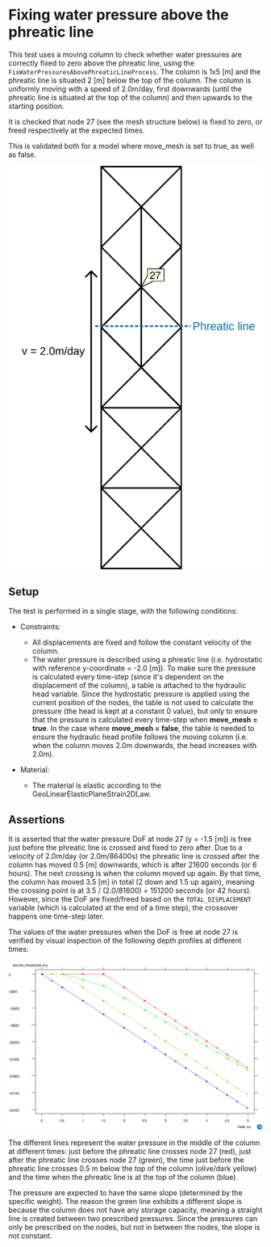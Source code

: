 # Fixing water pressure above the phreatic line

This test uses a moving column to check whether water pressures are correctly fixed to zero above the phreatic line,
using the `FixWaterPressuresAbovePhreaticLineProcess`. The column is 1x5 [m] and the phreatic line is situated 2 [m]
below the top of the column. The column is uniformly moving with a speed of 2.0m/day, first downwards (until the
phreatic line is situated at the top of the column) and then upwards to the starting position.

It is checked that node 27 (see the mesh structure below) is fixed to zero, or freed respectively at the expected times.

This is validated both for a model where move_mesh is set to true, as well as false.

![MeshStructure](MeshStructure.svg)

## Setup

The test is performed in a single stage, with the following conditions:

- Constraints:
    - All displacements are fixed and follow the constant velocity of the column.
    - The water pressure is described using a phreatic line (i.e. hydrostatic with reference y-coordinate = -2.0 [m]). To make sure the pressure is calculated every time-step (since it's dependent on the displacement of the column), a table is attached to the hydraulic head variable. Since the hydrostatic pressure is applied using the current position of the nodes, the table is not used to calculate the pressure (the head is kept at a constant 0 value), but only to ensure that the pressure is calculated every time-step when **move_mesh = true**. In the case where **move_mesh = false**, the table is needed to ensure the hydraulic head profile follows the moving column (i.e. when the column moves 2.0m downwards, the head increases with 2.0m).

- Material:
    - The material is elastic according to the GeoLinearElasticPlaneStrain2DLaw.

## Assertions

It is asserted that the water pressure DoF at node 27 (y = -1.5 [m]) is free just before the phreatic line is crossed
and fixed to zero after. Due to a velocity of 2.0m/day (or 2.0m/86400s) the phreatic line is crossed after the column has
moved 0.5 [m] downwards,
which is after 21600 seconds (or 6 hours). The next crossing is when the column moved up again. By that time, the column
has moved 3.5 [m] in total (2 down and 1.5 up again), meaning the crossing point is at 3.5 / (2.0/81600) = 151200
seconds (or 42 hours). However, since the DoF are fixed/freed based on the `TOTAL_DISPLACEMENT` variable (which is
calculated at the end of a time step), the crossover happens one time-step later. 

The values of the water pressures when the DoF is free at node 27 is verified by visual inspection of the following depth profiles at different times:

![pressure_depth_profiles.png](pressure_depth_profiles.png)

The different lines represent the water pressure in the middle of the column at different times: just before the phreatic line crosses node 27 (red), just after the phreatic line crosses node 27 (green), the time just before the phreatic line crosses 0.5 m below the top of the column (olive/dark yellow) and the time when the phreatic line is at the top of the column (blue).

The pressure are expected to have the same slope (determined by the specific weight). The reason the green line exhibits a different slope is because the column does not have any storage capacity, meaning a straight line is created between two prescribed pressures. Since the pressures can only be prescribed on the nodes, but not in between the nodes, the slope is not constant.